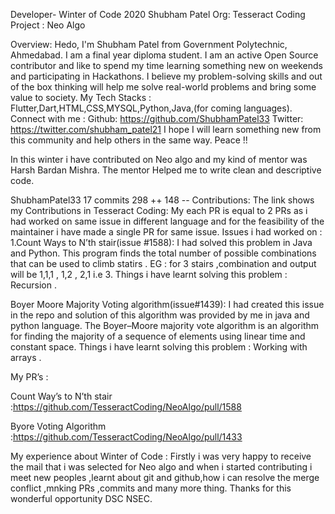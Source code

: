 Developer- Winter of Code 2020
Shubham Patel
Org: Tesseract Coding Project : Neo Algo


Overview:
Hedo, I'm Shubham Patel from Government Polytechnic, Ahmedabad. I am a final year diploma student. I am an active Open Source contributor and like to spend my time learning something new on weekends and participating in Hackathons. I believe my problem-solving skills and out of the box thinking will help me solve real-world problems and bring some value to society.
My Tech Stacks : Flutter,Dart,HTML,CSS,MYSQL,Python,Java,(for coming languages).
Connect with me :
Github: https://github.com/ShubhamPatel33
Twitter: https://twitter.com/shubham_patel21
I hope I will learn something new from this community and help others in the same way.
Peace !!

In this winter i have contributed on Neo algo and my kind of mentor was Harsh Bardan Mishra. The mentor Helped me to write clean and descriptive code.


ShubhamPatel33
17 commits    298 ++    148 --
Contributions: 
The link shows my Contributions in Tesseract Coding:
My each PR is equal to 2 PRs as i had worked on same issue in different language and for the feasibility of the maintainer i have made a single PR for same issue.
Issues i had worked on :
1.Count Ways to N’th stair(issue #1588):
I had solved this problem in Java and Python.
This program finds the total number of possible combinations that can be used to climb statirs . EG : for 3 stairs ,combination and output will be 1,1,1 , 1,2 , 2,1
 i.e 3.
Things i have learnt solving this problem : Recursion .




Boyer Moore Majority Voting algorithm(issue#1439):
I had created this issue in the repo and solution of this algorithm was provided by me in java and python language.
The Boyer–Moore majority vote algorithm is an algorithm for finding the majority of a sequence of elements using linear time and constant space.
Things i have learnt solving this problem : Working with arrays .

My PR’s :

Count Way’s to N’th stair :https://github.com/TesseractCoding/NeoAlgo/pull/1588

Byore Voting Algorithm :https://github.com/TesseractCoding/NeoAlgo/pull/1433

My experience about Winter of Code :
Firstly i was very happy to receive the mail that i was selected for Neo algo and when i started contributing i meet new peoples ,learnt about git and github,how i can resolve the merge conflict ,mnking PRs ,commits and many more thing. 
Thanks for this wonderful opportunity DSC NSEC.
